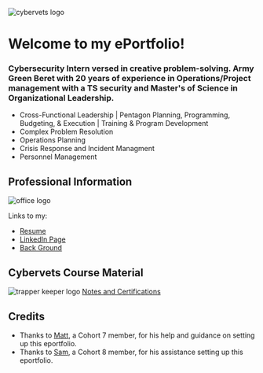 ![cybervets logo](https://user-images.githubusercontent.com/106774935/172203640-49ea8c2c-9eb7-40f9-8da7-c48298e96fd0.jpg)
# Welcome to my ePortfolio!
### Cybersecurity Intern versed in creative problem-solving. Army Green Beret with 20 years of experience in Operations/Project management with a TS security and Master's of Science in Organizational Leadership.                                                                                             
- Cross-Functional Leadership | Pentagon Planning, Programming, Budgeting, & Execution | Training & Program Development 
- Complex Problem Resolution 
- Operations Planning 
- Crisis Response and Incident Managment 
- Personnel Management
## Professional Information

![office logo](https://user-images.githubusercontent.com/106774935/178737028-34bdf71e-9943-4266-9678-7d6de1c3bd5f.png)


Links to my:
* [Resume](https://github.com/rbobbywebb/Wiki/wiki/Resume) 
* [LinkedIn Page](https://www.linkedin.com/in/robert-webb-18136b240/)
* [Back Ground](https://github.com/rbobbywebb/Wiki/wiki/Back-Ground)

## Cybervets Course Material

![trapper keeper logo](https://user-images.githubusercontent.com/106774935/178569787-4d88d24f-1541-43f9-8470-ac4db26e968f.png) [Notes and Certifications](https://github.com/users/rbobbywebb/projects/1/views/1?layout=board)
  
## Credits 
* Thanks to [Matt](https://github.com/ellismj/CyberVets-ePortfolio), a Cohort 7 member, for his help and guidance on setting up this eportfolio.
* Thanks to [Sam](https://github.com/SamuelMc24/CyberVets-ePortfolio), a Cohort 8 member, for his assistance setting up this eportfolio.
